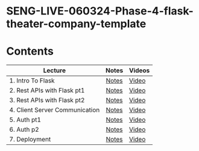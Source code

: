 # SENG-LIVE-060324-Phase-4-flask-theater-company-template   

# Contents

| Lecture | Notes | Videos |
| ------- | :---: | ------ |
| 1. Intro To Flask    |  [Notes](https://docs.google.com/document/d/1kOeJPEHAlCLgB9mkz32tpB24E6nmiEjTqpAnjdJ98yU/edit?usp=sharing)     |  [Video]()       |
| 2. Rest APIs with Flask pt1  |  [Notes](https://docs.google.com/document/d/1kOeJPEHAlCLgB9mkz32tpB24E6nmiEjTqpAnjdJ98yU/edit?usp=sharing)   |   [Video]()      |
| 3. Rest APIs with Flask pt2  |  [Notes](https://docs.google.com/document/d/1kOeJPEHAlCLgB9mkz32tpB24E6nmiEjTqpAnjdJ98yU/edit?usp=sharing)     |  [Video]()        |
| 4. Client Server Communication  |   [Notes](https://docs.google.com/document/d/1kOeJPEHAlCLgB9mkz32tpB24E6nmiEjTqpAnjdJ98yU/edit?usp=sharing)    |   [Video]()    |
| 5. Auth pt1     |  [Notes](https://docs.google.com/document/d/1kOeJPEHAlCLgB9mkz32tpB24E6nmiEjTqpAnjdJ98yU/edit?usp=sharing)     |   [Video]()     |
| 6. Auth p2     |   [Notes](https://docs.google.com/document/d/1kOeJPEHAlCLgB9mkz32tpB24E6nmiEjTqpAnjdJ98yU/edit?usp=sharing)    |   [Video]()     |
| 7. Deployment     |   [Notes](https://docs.google.com/document/d/1kOeJPEHAlCLgB9mkz32tpB24E6nmiEjTqpAnjdJ98yU/edit?usp=sharing)    |    [Video]()    |

